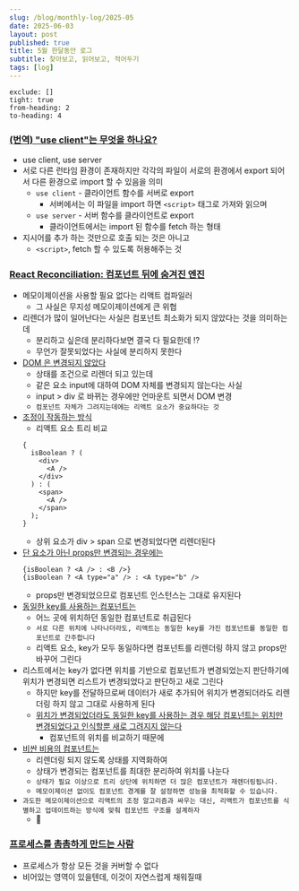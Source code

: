 ```yaml
---
slug: /blog/monthly-log/2025-05
date: 2025-06-03
layout: post
published: true
title: 5월 한달동안 로그
subtitle: 찾아보고, 읽어보고, 적어두기
tags: [log]
---
```


```toc
exclude: []
tight: true
from-heading: 2
to-heading: 4
```

### [**(번역) "use client"는 무엇을 하나요?**](https://velog.io/@sehyunny/what-does-use-client-do)

- use client, use server
- 서로 다른 런타임 환경이 존재하지만 각각의 파일이 서로의 환경에서 export 되어서 다른 환경으로 import 할 수 있음을 의미
  - `use client` - 클라이언트 함수를 서버로 export
    - 서버에서는 이 파일을 import 하면 `<script>` 태그로 가져와 읽으며
  - `use server` - 서버 함수를 클라이언트로 export
    - 클라이언트에서는 import 된 함수를 fetch 하는 형태
- 지시어를 추가 하는 것만으로 호출 되는 것은 아니고
  - `<script>`, fetch 할 수 있도록 허용해주는 것

### [**React Reconciliation: 컴포넌트 뒤에 숨겨진 엔진**](https://roy-jung.github.io/250414-react-reconciliation-deep-dive)

- 메모이제이션을 사용할 필요 없다는 리액트 컴파일러
  - 그 사실은 무지성 메모이제이션에게 큰 위협
- 리렌더가 많이 일어난다는 사실은 컴포넌트 최소화가 되지 않았다는 것을 의미하는데
  - 분리하고 싶은데 분리하다보면 결국 다 필요한데 ⁉️
  - 무언가 잘못되었다는 사실에 분리하지 못한다
- [DOM 은 변경되지 않았다](https://cekrem.github.io/posts/react-reconciliation-deep-dive/#component-identity-and-state-persistence)
  - 상태를 조건으로 리렌더 되고 있는데
  - 같은 요소 input에 대하여 DOM 자체를 변경되지 않는다는 사실
  - input > div 로 바뀌는 경우에만 언마운트 되면서 DOM 변경
  - `컴포넌트 자체가 그려지는데에는 리액트 요소가 중요하다는 것`
- [조정이 작동하는 방식](https://cekrem.github.io/posts/react-reconciliation-deep-dive/#how-reconciliation-works)
  - 리액트 요소 트리 비교
  ```tsx
  {
    isBoolean ? (
      <div>
        <A />
      </div>
    ) : (
      <span>
        <A />
      </span>
    );
  }
  ```
  - 상위 요소가 div > span 으로 변경되었다면 리렌더된다
- [단 요소가 아닌 props만 변경되는 경우에는](https://cekrem.github.io/posts/react-reconciliation-deep-dive/#2-position-in-the-tree-matters)
  ```tsx
  {isBoolean ? <A /> : <B />}
  {isBoolean ? <A type="a" /> : <A type="b" />
  ```
  - props만 변경되었으므로 컴포넌트 인스턴스는 그대로 유지된다
- [동일한 key를 사용하는 컴포넌트는](https://cekrem.github.io/posts/react-reconciliation-deep-dive/#3-keys-override-position-based-comparison)
  - 어느 곳에 위치하던 동일한 컴포넌트로 취급된다
  - `서로 다른 위치에 나타나더라도, 리액트는 동일한 key를 가진 컴포넌트를 동일한 컴포넌트로 간주합니다`
  - 리액트 요소, key가 모두 동일하다면 컴포넌트를 리렌더링 하지 않고 props만 바꾸어 그린다
- 리스트에서는 key가 없다면 위치를 기반으로 컴포넌트가 변경되었는지 판단하기에 위치가 변경되면 리스트가 변경되었다고 판단하고 새로 그린다
  - 하지만 key를 전달하므로써 데이터가 새로 추가되어 위치가 변경되더라도 리렌더링 하지 않고 그대로 사용하게 된다
  - [위치가 변경되었더라도 동일한 key를 사용하는 경우 해당 컴포넌트는 위치만 변경되었다고 인식할뿐 새로 그려지지 않는다](https://cekrem.github.io/posts/react-reconciliation-deep-dive/#mixing-dynamic-and-static-elements)
    - 컴포넌트의 위치를 비교하기 때문에
- [비싼 비용의 컴포넌트는](https://cekrem.github.io/posts/react-reconciliation-deep-dive/#state-colocation-a-powerful-performance-pattern)
  - 리렌더링 되지 않도록 상태를 지역화하여
  - 상태가 변경되는 컴포넌트를 최대한 분리하여 위치를 나눈다
  - `상태가 필요 이상으로 트리 상단에 위치하면 더 많은 컴포넌트가 재렌더링됩니다.`
  - `메모이제이션 없이도 컴포넌트 경계를 잘 설정하면 성능을 최적화할 수 있습니다.`
- `과도한 메모이제이션으로 리액트의 조정 알고리즘과 싸우는 대신, 리액트가 컴포넌트를 식별하고 업데이트하는 방식에 맞춰 컴포넌트 구조를 설계하자`
  - **🙏**

### [프로세스를 촘촘하게 만드는 사람](https://jojoldu.tistory.com/829)

- 프로세스가 항상 모든 것을 커버할 수 없다
- 비어있는 영역이 있을텐데, 이것이 자연스럽게 채워질때
